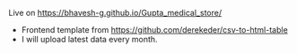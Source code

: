 Live on https://bhavesh-g.github.io/Gupta_medical_store/

- Frontend template from https://github.com/derekeder/csv-to-html-table
- I will upload latest data every month.
